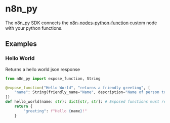 # n8n_py

The n8n_py SDK connects the [n8n-nodes-python-function](https://www.npmjs.com/package/n8n-nodes-python-function) custom node with your python functions.

## Examples

### Hello World

Returns a hello world json response

```python
from n8n_py import expose_function, String

@expose_function("Hello World", "returns a friendly greeting", [
	"name": String(friendly_name="Name", description="Name of person to greet", required=True, default="Alice")
])
def hello_world(name: str): dict[str, str]: # Exposed functions must return a JSON serializable dictionary
	return {
		"greeting": f"Hello {name}!"
	}
```
